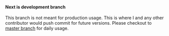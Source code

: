 #### Next is development branch

This branch is not meant for production usage. This is where I and any other contributor would push commit for future versions. Please checkout to [master branch](https://github.com/sayem314/Caddy-Web-Server-Installer/tree/master) for daily usage.
